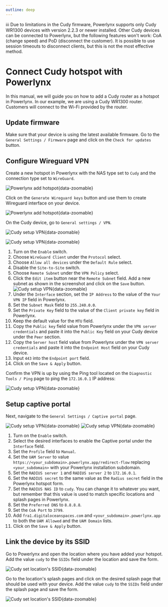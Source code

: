 ```yaml
---
outline: deep
---
```

ℹ️ℹ️ℹ️ Due to limitations in the Cudy firmware, Powerlynx supports only Cudy WR1300 devices with version 2.2.3 or newer installed. Other Cudy devices can be connected to Powerlynx, but the following features won't work: CoA (change speed) and PoD (disconnect the customer). It is possible to use session timeouts to disconnect clients, but this is not the most effective method.

# Connect Cudy hotspot with Powerlynx
In this manual, we will guide you on how to add a Cudy router as a hotspot in Powerlynx.
In our example, we are using a Cudy WR1300 router. Customers will connect to the Wi-Fi provided by the router.

## Update firmware
Make sure that your device is using the latest available firmware. Go to the `General Settings / Firmware` page and click on the `Check for updates` button. 

## Configure Wireguard VPN
Create a new hotspot in Powerlynx with the NAS type set to `Cudy` and the connection type set to `WireGuard`.

![Powerlynx add hotspot](images/add_hotspot_cudy1.png){data-zoomable}

Click on the `Generate Wireguard keys` button and use them to create Wireguard interface on your device.

![Powerlynx add hotspot](images/add_hotspot_cudy2.png){data-zoomable}

On the Cudy device, go to `General settings / VPN`.

![Cudy setup VPN](images/cudy_vpn1.png){data-zoomable}

![Cudy setup VPN](images/cudy_vpn2.png){data-zoomable}

1. Turn on the `Enable` switch.
2. Choose `WireGuard Client` under the `Protocol` select.
3. Choose `Allow all devices` under the `Default Rule` select.
4. Disable the `Site-to-Site` switch.
5. Choose `Remote Subnet` under the `VPN Policy` select.
6. Click the `Edit item` button near the `Remote Subnet` field. Add a new subnet as shown in the screenshot and click on the `Save` button.
   ![Cudy setup VPN](images/cudy_vpn3.png){data-zoomable}
7. Under the `Interface` section, set the `IP Address` to the value of the `Your VPN IP` field in Powerlynx.
8. Set the `Subnet Mask` field to `255.240.0.0`.
9. Set the `Private Key` field to the value of the `Client private key` field in Powerlynx.
10. Keep the default value for the `MTU` field.
11. Copy the `Public key` field value from Powerlynx under the `VPN server credentials` and paste it into the `Public Key` field on your Cudy device under the `Peer` section.
12. Copy the `Server host` field value from Powerlynx under the `VPN server credentials` and paste it into the `Endpoint Host` field on your Cudy device.
13. Input `443` into the `Endpoint port` field. 
14. Click on the `Save & Apply` button.

Confirm the VPN is up by using the Ping tool located on the `Diagnostic Tools / Ping` page to ping the `172.16.0.1` IP address:

![Cudy setup VPN](images/cudy_vpn4.png){data-zoomable}

## Setup captive portal

Next, navigate to the `General Settings / Captive portal` page.

![Cudy setup VPN](images/cudy_captive_portal1.png){data-zoomable}
![Cudy setup VPN](images/cudy_captive_portal2.png){data-zoomable}

1. Turn on the `Enable` switch.
2. Select the desired interfaces to enable the Captive portal under the `Interface` field.
3. Set the `Profile` field to `Manual`.
4. Set the `UAM Server` to value `https://<your_subdomain>.powerlynx.app/redirect-flow` replacing `<your_subdomain>` with your Powerlynx installation subdomain.
5. Set the `RADIUS server 1` and `RADIUS server 2` to `172.16.0.1`.
6. Set the `RADIUS secret` to the same value as the `Radius secret` field in the Powerlynx hotspot form.
7. Set the `RADIUS NAS ID` to `cudy`. You can change it to whatever you want, but remember that this value is used to match specific locations and splash pages in Powerlynx.
8. Set the `Preferred DNS` to `8.8.8.8`.
9. Set the `CoA Port` to `3799`.
10. Add `fra1.digitaloceanspaces.com` and `<your_subdomain>.powerlynx.app` to both the `UAM Allowed` and the `UAM Domain` lists.
11. Click on the `Save & Apply` button.

## Link the device by its SSID

Go to Powerlynx and open the location where you have added your hotspot. Add the value `cudy` to the `SSIDs` field under the location and save the form.

![Cudy set location's SSID](images/cudy_location_ssid.png){data-zoomable}

Go to the location's splash pages and click on the desired splash page that should be used with your device. Add the value `cudy` to the `SSIDs` field under the splash page and save the form.

![Cudy set location's SSID](images/cudy_splash_page_ssid.png){data-zoomable}